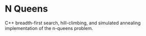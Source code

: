 # N Queens
 C++ breadth-first search, hill-climbing, and simulated annealing implementation of the n-queens problem.
